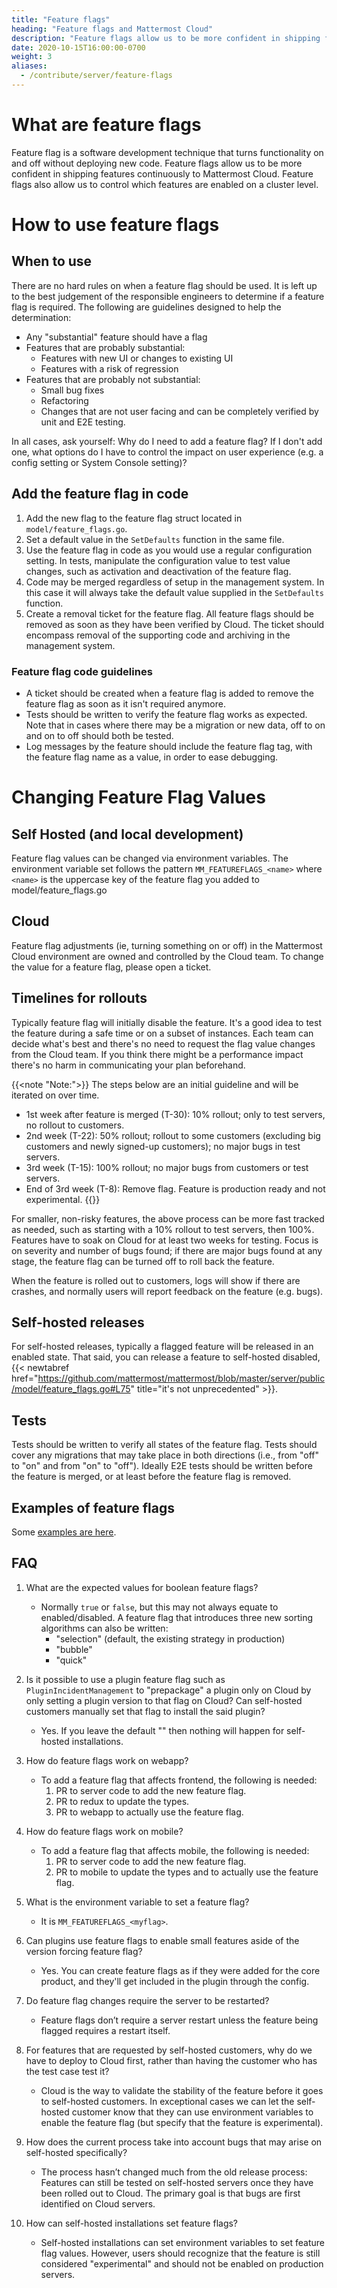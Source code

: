 ```yaml
---
title: "Feature flags"
heading: "Feature flags and Mattermost Cloud"
description: "Feature flags allow us to be more confident in shipping features continuously to Mattermost Cloud. Find out why."
date: 2020-10-15T16:00:00-0700
weight: 3
aliases:
  - /contribute/server/feature-flags
---
```


# What are feature flags

Feature flag is a software development technique that turns functionality on and off without deploying new code. Feature flags allow us to be more confident in shipping features continuously to Mattermost Cloud. Feature flags also allow us to control which features are enabled on a cluster level.

# How to use feature flags

## When to use

There are no hard rules on when a feature flag should be used. It is left up to the best judgement of the responsible engineers to determine if a feature flag is required. The following are guidelines designed to help the determination:

- Any "substantial" feature should have a flag
- Features that are probably substantial:
    - Features with new UI or changes to existing UI
    - Features with a risk of regression
- Features that are probably not substantial:
    - Small bug fixes
    - Refactoring
    - Changes that are not user facing and can be completely verified by unit and E2E testing.

In all cases, ask yourself: Why do I need to add a feature flag? If I don't add one, what options do I have to control the impact on user experience (e.g. a config setting or System Console setting)?

## Add the feature flag in code

1. Add the new flag to the feature flag struct located in `model/feature_flags.go`.
2. Set a default value in the `SetDefaults` function in the same file.
3. Use the feature flag in code as you would use a regular configuration setting. In tests, manipulate the configuration value to test value changes, such as activation and deactivation of the feature flag.
4. Code may be merged regardless of setup in the management system. In this case it will always take the default value supplied in the `SetDefaults` function.
5. Create a removal ticket for the feature flag. All feature flags should be removed as soon as they have been verified by Cloud. The ticket should encompass removal of the supporting code and archiving in the management system.

### Feature flag code guidelines

- A ticket should be created when a feature flag is added to remove the feature flag as soon as it isn't required anymore.
- Tests should be written to verify the feature flag works as expected. Note that in cases where there may be a migration or new data, off to on and on to off should both be tested.
- Log messages by the feature should include the feature flag tag, with the feature flag name as a value, in order to ease debugging.

# Changing Feature Flag Values

## Self Hosted (and local development)

Feature flag values can be changed via environment variables. The environment variable set follows the pattern `MM_FEATUREFLAGS_<name>` where `<name>` is the uppercase key of the feature flag you added to model/feature_flags.go

## Cloud

Feature flag adjustments (ie, turning something on or off) in the Mattermost Cloud environment are owned and controlled by the Cloud team. To change the value for a feature flag, please open a ticket.

## Timelines for rollouts

Typically feature flag will initially disable the feature. It's a good idea to test the feature during a safe time or on a subset of instances. Each team can decide what's best and there's no need to request the flag value changes from the Cloud team. If you think there might be a performance impact there's no harm in communicating your plan beforehand.

{{<note "Note:">}}
The steps below are an initial guideline and will be iterated on over time.

 - 1st week after feature is merged (T-30): 10% rollout; only to test servers, no rollout to customers.
 - 2nd week (T-22): 50% rollout; rollout to some customers (excluding big customers and newly signed-up customers); no major bugs in test servers.
 - 3rd week (T-15): 100% rollout; no major bugs from customers or test servers.
 - End of 3rd week (T-8): Remove flag. Feature is production ready and not experimental.
{{</note>}}

For smaller, non-risky features, the above process can be more fast tracked as needed, such as starting with a 10% rollout to test servers, then 100%.
Features have to soak on Cloud for at least two weeks for testing. Focus is on severity and number of bugs found; if there are major bugs found at any stage, the feature flag can be turned off to roll back the feature.

When the feature is rolled out to customers, logs will show if there are crashes, and normally users will report feedback on the feature (e.g. bugs).

## Self-hosted releases

For self-hosted releases, typically a flagged feature will be released in an enabled state. That said, you can release a feature to self-hosted disabled, {{< newtabref href="https://github.com/mattermost/mattermost/blob/master/server/public/model/feature_flags.go#L75" title="it's not unprecedented" >}}.

## Tests

Tests should be written to verify all states of the feature flag. Tests should cover any migrations that may take place in both directions (i.e., from "off" to "on" and from "on" to "off"). Ideally E2E tests should be written before the feature is merged, or at least before the feature flag is removed.

## Examples of feature flags

Some [examples are here](https://github.com/mattermost/mattermost/blob/master/server/public/model/feature_flags.go#L75).

## FAQ

1. What are the expected values for boolean feature flags?
   - Normally ``true`` or ``false``, but this may not always equate to enabled/disabled. A feature flag that introduces three new sorting algorithms can also be written:
       - "selection" (default, the existing strategy in production)
       - "bubble"
       - "quick"

2. Is it possible to use a plugin feature flag such as `PluginIncidentManagement` to "prepackage" a plugin only on Cloud by only setting a plugin version to that flag on Cloud? Can self-hosted customers manually set that flag to install the said plugin?
   - Yes. If you leave the default "" then nothing will happen for self-hosted installations.

3. How do feature flags work on webapp?
   - To add a feature flag that affects frontend, the following is needed:
     1. PR to server code to add the new feature flag.
     2. PR to redux to update the types.
     3. PR to webapp to actually use the feature flag.

4. How do feature flags work on mobile?
   - To add a feature flag that affects mobile, the following is needed:
     1. PR to server code to add the new feature flag.
     2. PR to mobile to update the types and to actually use the feature flag.

5. What is the environment variable to set a feature flag?
   - It is `MM_FEATUREFLAGS_<myflag>`.

6. Can plugins use feature flags to enable small features aside of the version forcing feature flag?
   - Yes. You can create feature flags as if they were added for the core product, and they'll get included in the plugin through the config.


7. Do feature flag changes require the server to be restarted?
   - Feature flags don’t require a server restart unless the feature being flagged requires a restart itself.

8. For features that are requested by self-hosted customers, why do we have to deploy to Cloud first, rather than having the customer who has the test case test it?
    - Cloud is the way to validate the stability of the feature before it goes to self-hosted customers. In exceptional cases we can let the self-hosted customer know that they can use environment variables to enable the feature flag (but specify that the feature is experimental).

9.  How does the current process take into account bugs that may arise on self-hosted specifically?
    - The process hasn’t changed much from the old release process: Features can still be tested on self-hosted servers once they have been rolled out to Cloud. The primary goal is that bugs are first identified on Cloud servers.

10. How can self-hosted installations set feature flags?
    - Self-hosted installations can set environment variables to set feature flag values. However, users should recognize that the feature is still considered "experimental" and should not be enabled on production servers.
